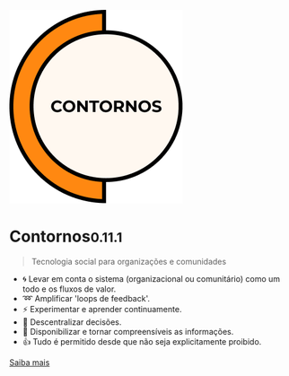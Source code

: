 ![Contornos](./assets/logo.png ':size=220')
	
# Contornos<small>0.11.1</small>

>  Tecnologia social para organizações e comunidades

- :cyclone: Levar em conta o sistema (organizacional ou comunitário) como um todo e os fluxos de valor.
- :loop: Amplificar 'loops de feedback'.
- :zap: Experimentar e aprender continuamente.
- :high_brightness: Descentralizar decisões.
- :loudspeaker: Disponibilizar e tornar compreensíveis as informações.
- :thumbsup: Tudo é permitido desde que não seja explicitamente proibido.

[Saiba mais](start)
